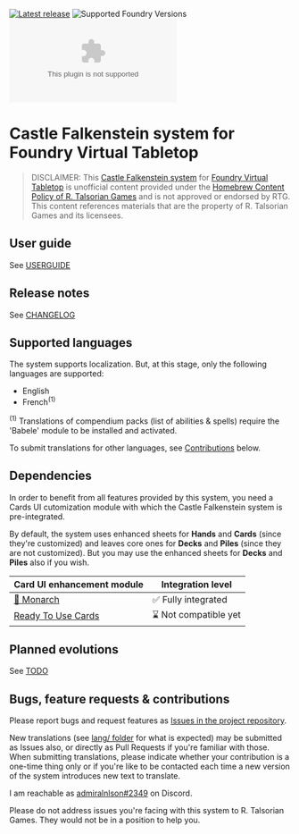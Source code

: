 [![Latest release](https://img.shields.io/github/v/release/admiralnlson/castle-falkenstein-fvtt?label=Latest%20release)](https://github.com/admiralnlson/castle-falkenstein-fvtt/releases/latest)
![Supported Foundry Versions](https://img.shields.io/endpoint?url=https://foundryshields.com/version?url=https://raw.githubusercontent.com/admiralnlson/castle-falkenstein-fvtt/master/system.json)
![downloads](https://img.shields.io/github/downloads/admiralnlson/castle-falkenstein-fvtt/latest/castle-falkenstein.zip?label=Downloads(latest%20release))

# Castle Falkenstein system for Foundry Virtual Tabletop
> DISCLAIMER: This [Castle Falkenstein system](https://rtalsoriangames.com/castle-falkenstien/) for [Foundry Virtual Tabletop](https://foundryvtt.com/) is unofficial content provided under the [Homebrew Content Policy of R. Talsorian Games](https://rtalsoriangames.com/homebrew-content-policy/) and is not approved or endorsed by RTG. This content references materials that are the property of R. Talsorian Games and its licensees.

## User guide
See [USERGUIDE](./doc/USERGUIDE.md)

## Release notes
See [CHANGELOG](./CHANGELOG.md)

## Supported languages
The system supports localization. But, at this stage, only the following languages are supported:
+ English
+ French<sup>(1)</sup>

<sup>(1)</sup> Translations of compendium packs (list of abilities & spells) require the 'Babele' module to be installed and activated.

To submit translations for other languages, see [Contributions](#contributions) below.

## Dependencies
In order to benefit from all features provided by this system, you need a Cards UI cutomization module with which the Castle Falkenstein system is pre-integrated.

By default, the system uses enhanced sheets for **Hands** and **Cards** (since they're customized) and leaves core ones for **Decks** and **Piles** (since they are not customized). But you may use the enhanced sheets for **Decks** and **Piles** also if you wish.

| Card UI enhancement module                                               | Integration level       |
| ------------------------------------------------------------------------ | ----------------------- |
| [🦋 Monarch](https://foundryvtt.com/packages/monarch)                    | ✅ Fully integrated    |
| [Ready To Use Cards](https://foundryvtt.com/packages/ready-to-use-cards) | ⌛ Not compatible yet   |

## Planned evolutions
See [TODO](./TODO.md)

## <a id="contributions"></a>Bugs, feature requests & contributions
Please report bugs and request features as [Issues in the project repository](https://github.com/admiralnlson/castle-falkenstein-foundryvtt/issues).

New translations (see [lang/ folder](./lang/) for what is expected) may be submitted as Issues also, or directly as Pull Requests if you're familiar with those.
When submitting translations, please indicate whether your contribution is a one-time thing only or if you're like to be contacted each time a new version of the system introduces new text to translate.

I am reachable as [admiralnlson#2349](https://discordapp.com/users/198160826853490688/) on Discord.

Please do not address issues you're facing with this system to R. Talsorian Games. They would not be in a position to help you.
